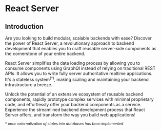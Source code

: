 # React Server

## Introduction

Are you looking to build modular, scalable backends with ease? Discover the power of React Server, a revolutionary approach to backend development that enables you to craft reusable server-side components as the cornerstone of your entire backend.

React Server simplifies the data loading process by allowing you to consume components using GraphQl instead of relying on traditional REST APIs. It allows you to write fully server authoritative realtime applications. It's a stateless system<sup>(\*)</sup>, making scaling and maintaining your backend infrastructure a breeze.

Unlock the potential of an extensive ecosystem of reusable backend components, rapidly prototype complex services with minimal proprietary code, and effortlessly offer your backend components as a service. Experience the streamlined backend development process that React Server offers, and transform the way you build web applications!

<sub>\* *once externalization of states into databases has been implemented*</sub>